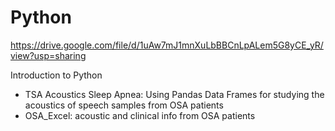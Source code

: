# Python


https://drive.google.com/file/d/1uAw7mJ1mnXuLbBBCnLpALem5G8yCE_yR/view?usp=sharing


Introduction to Python

* TSA Acoustics Sleep Apnea: Using Pandas Data Frames for studying the acoustics of speech samples from OSA patients
* OSA_Excel: acoustic and clinical info from OSA patients
